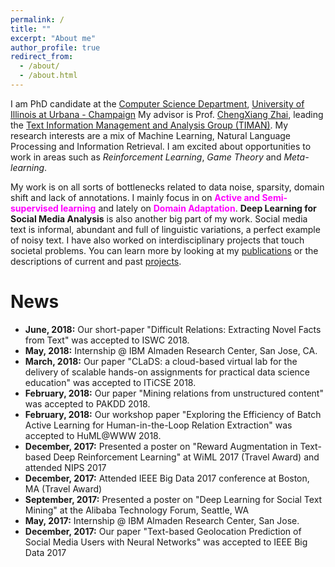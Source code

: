 ```yaml
---
permalink: /
title: ""
excerpt: "About me"
author_profile: true
redirect_from: 
  - /about/
  - /about.html
---
```




I am PhD candidate at the [Computer Science Department](http://cs.illinois.edu), [University of Illinois at Urbana - Champaign](http://illinois.edu)
My advisor is Prof. [ChengXiang Zhai](http://czhai.cs.illinois.edu), leading the [Text Information Management and Analysis Group (TIMAN)](http://sifaka.cs.uiuc.edu/ir).
My research interests are a mix of Machine Learning, Natural Language Processing  and Information Retrieval.
I am excited about opportunities to work in areas such as *Reinforcement Learning*, *Game Theory* and *Meta-learning*.

My work is on all sorts of bottlenecks related to data noise, sparsity, domain shift and lack of annotations.
I mainly focus in on <span style="color:magenta">**Active and Semi-supervised learning**</span> and lately on <span style="color:magenta">**Domain Adaptation**</span>.
**Deep Learning for Social Media Analysis** is also another big part of my work. Social media text is informal, abundant and full of linguistic variations, a perfect example of noisy text.
I have also worked on interdisciplinary projects that touch societal problems. You can learn more by looking at my [publications](/publications) or the descriptions of current and past [projects](/projects).



# News
- **June, 2018:** Our short-paper "Difficult Relations: Extracting Novel Facts from Text" was accepted to ISWC 2018.
- **May, 2018:** Internship @ IBM Almaden Research Center, San Jose, CA.
- **March, 2018:** Our paper "CLaDS: a cloud-based virtual lab for the delivery of scalable hands-on assignments for practical data science education" was accepted to ITiCSE 2018.
- **February, 2018:** Our paper "Mining relations from unstructured content" was accepted to PAKDD 2018.
- **February, 2018:** Our workshop paper "Exploring the Efficiency of Batch Active Learning for Human-in-the-Loop Relation Extraction" was accepted to HuML@WWW 2018.
- **December, 2017:** Presented a poster on "Reward Augmentation in Text-based Deep Reinforcement Learning" at WiML 2017 (Travel Award) and attended NIPS 2017
- **December, 2017:** Attended IEEE Big Data 2017 conference at Boston, MA (Travel Award)
- **September, 2017:** Presented a poster on "Deep Learning for Social Text Mining" at the Alibaba Technology Forum, Seattle, WA
- **May, 2017:** Internship @ IBM Almaden Research Center, San Jose.
- **December, 2017:** Our paper "Text-based Geolocation Prediction of Social Media Users with Neural Networks" was accepted to IEEE Big Data 2017







